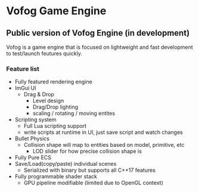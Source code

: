 # Vofog Game Engine
## Public version of Vofog Engine (in development)

Vofog is a game engine that is focused on lightweight and fast development to test/launch feutures quickly.

### Feature list
- Fully featured rendering engine
- ImGui UI 
  - Drag & Drop
    - Level design
    - Drag/Drop lighting
    - scaling / rotating / moving entites
- Scripting system
  - Full Lua scripting support
  - write scripts at runtime in UI, just save script and watch changes
- Bullet Physics
  - Collision shape will map to entities based on model, primitive, etc 
    - LOD slider for how precise collision shape is
- Fully Pure ECS
- Save/Load(copy/paste) individual scenes
  - Serialized with binary but supports all C++17 features
- Fully programmable shader stack
  - GPU pipeline modifiable (limited due to OpenGL context)

